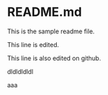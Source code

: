# README.md

This is the sample readme file.

This line is edited.

This line is also edited on github.

dldldldldl

aaa
